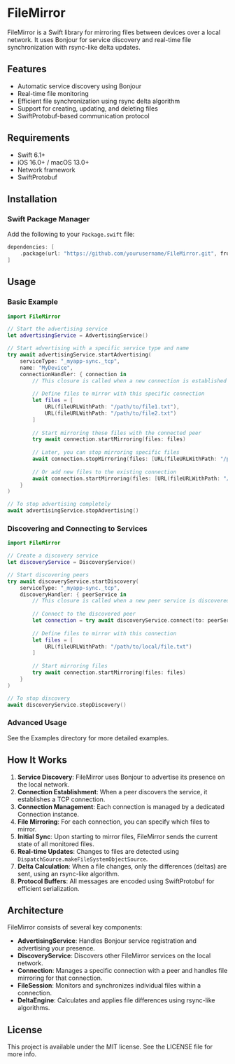 # FileMirror

FileMirror is a Swift library for mirroring files between devices over a local network. It uses Bonjour for service discovery and real-time file synchronization with rsync-like delta updates.

## Features

- Automatic service discovery using Bonjour
- Real-time file monitoring
- Efficient file synchronization using rsync delta algorithm
- Support for creating, updating, and deleting files
- SwiftProtobuf-based communication protocol

## Requirements

- Swift 6.1+
- iOS 16.0+ / macOS 13.0+
- Network framework
- SwiftProtobuf

## Installation

### Swift Package Manager

Add the following to your `Package.swift` file:

```swift
dependencies: [
    .package(url: "https://github.com/yourusername/FileMirror.git", from: "1.0.0")
]
```

## Usage

### Basic Example

```swift
import FileMirror

// Start the advertising service
let advertisingService = AdvertisingService()

// Start advertising with a specific service type and name
try await advertisingService.startAdvertising(
    serviceType: "_myapp-sync._tcp",
    name: "MyDevice",
    connectionHandler: { connection in
        // This closure is called when a new connection is established
        
        // Define files to mirror with this specific connection
        let files = [
            URL(fileURLWithPath: "/path/to/file1.txt"),
            URL(fileURLWithPath: "/path/to/file2.txt")
        ]
        
        // Start mirroring these files with the connected peer
        try await connection.startMirroring(files: files)
        
        // Later, you can stop mirroring specific files
        await connection.stopMirroring(files: [URL(fileURLWithPath: "/path/to/file1.txt")])
        
        // Or add new files to the existing connection
        await connection.startMirroring(files: [URL(fileURLWithPath: "/path/to/file3.txt")])
    }
)

// To stop advertising completely
await advertisingService.stopAdvertising()
```

### Discovering and Connecting to Services

```swift
import FileMirror

// Create a discovery service
let discoveryService = DiscoveryService()

// Start discovering peers
try await discoveryService.startDiscovery(
    serviceType: "_myapp-sync._tcp",
    discoveryHandler: { peerService in
        // This closure is called when a new peer service is discovered
        
        // Connect to the discovered peer
        let connection = try await discoveryService.connect(to: peerService)
        
        // Define files to mirror with this connection
        let files = [
            URL(fileURLWithPath: "/path/to/local/file.txt")
        ]
        
        // Start mirroring files
        try await connection.startMirroring(files: files)
    }
)

// To stop discovery
await discoveryService.stopDiscovery()
```

### Advanced Usage

See the Examples directory for more detailed examples.

## How It Works

1. **Service Discovery**: FileMirror uses Bonjour to advertise its presence on the local network.
2. **Connection Establishment**: When a peer discovers the service, it establishes a TCP connection.
3. **Connection Management**: Each connection is managed by a dedicated Connection instance.
4. **File Mirroring**: For each connection, you can specify which files to mirror.
5. **Initial Sync**: Upon starting to mirror files, FileMirror sends the current state of all monitored files.
6. **Real-time Updates**: Changes to files are detected using `DispatchSource.makeFileSystemObjectSource`.
7. **Delta Calculation**: When a file changes, only the differences (deltas) are sent, using an rsync-like algorithm.
8. **Protocol Buffers**: All messages are encoded using SwiftProtobuf for efficient serialization.

## Architecture

FileMirror consists of several key components:

- **AdvertisingService**: Handles Bonjour service registration and advertising your presence.
- **DiscoveryService**: Discovers other FileMirror services on the local network.
- **Connection**: Manages a specific connection with a peer and handles file mirroring for that connection.
- **FileSession**: Monitors and synchronizes individual files within a connection.
- **DeltaEngine**: Calculates and applies file differences using rsync-like algorithms.

## License

This project is available under the MIT license. See the LICENSE file for more info. 